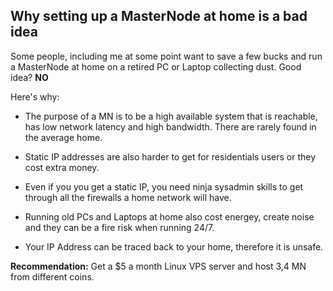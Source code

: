 ## Why setting up a MasterNode at home is a bad idea

Some people, including me at some point want to save a few bucks and run a MasterNode at home on a retired PC or Laptop collecting dust. Good idea? **NO**

Here's why:

* The purpose of a MN is to be a high available system that is reachable, has low network latency and high bandwidth. There are rarely found in the average home.

* Static IP addresses are also harder to get for residentials users or they cost extra money.

* Even if you you get a static IP, you need ninja sysadmin skills to get through all the firewalls a home network will have.

* Running old PCs and Laptops at home also cost energey, create noise and they can be a fire risk when running 24/7.

* Your IP Address can be traced back to your home, therefore it is unsafe.


**Recommendation:** Get a $5 a month Linux VPS server and host 3,4 MN from different coins.
